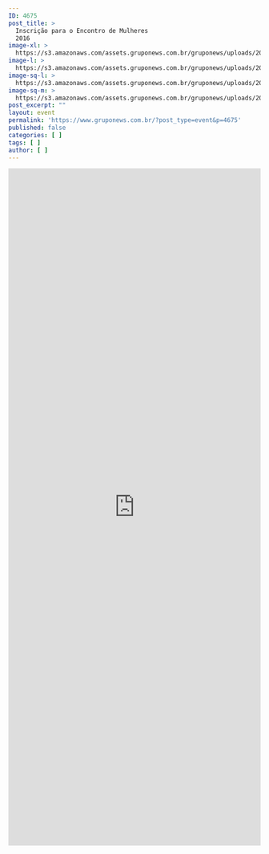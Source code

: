 ```yaml
---
ID: 4675
post_title: >
  Inscrição para o Encontro de Mulheres
  2016
image-xl: >
  https://s3.amazonaws.com/assets.gruponews.com.br/gruponews/uploads/2016/07/banner-mulheres.jpg
image-l: >
  https://s3.amazonaws.com/assets.gruponews.com.br/gruponews/uploads/2016/07/banner-mulheres.jpg
image-sq-l: >
  https://s3.amazonaws.com/assets.gruponews.com.br/gruponews/uploads/2016/07/banner-mulheres.jpg
image-sq-m: >
  https://s3.amazonaws.com/assets.gruponews.com.br/gruponews/uploads/2016/07/banner-mulheres-720x353.jpg
post_excerpt: ""
layout: event
permalink: 'https://www.gruponews.com.br/?post_type=event&p=4675'
published: false
categories: [ ]
tags: [ ]
author: [ ]
---
```

<iframe src="https://goo.gl/forms/1dd8zyKzyZgCuqe03" width="100%" height="1350px" frameborder="0" marginwidth="0" marginheight="0">Carregando…</iframe>